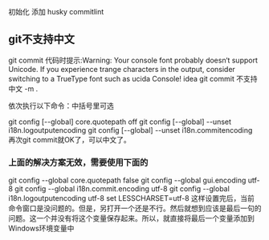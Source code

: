 初始化
添加 husky commitlint
## git不支持中文
git commit 代码时提示:Warning: Your console font probably doesn‘t support Unicode. If you experience trange characters in the output, consider switching to a TrueType font such as ucida Console!
idea git commit 不支持中文 -m .

依次执行以下命令：中括号里可选

git config [--global] core.quotepath off
git config [--global] --unset i18n.logoutputencoding
git config [--global] --unset i18n.commitencoding
再次git commit就OK了，可以中文了。

### 上面的解决方案无效，需要使用下面的
git config --global core.quotepath false
git config --global gui.encoding utf-8
git config --global i18n.commit.encoding utf-8
git config --global i18n.logoutputencoding utf-8
set LESSCHARSET=utf-8
这样设置完后，当前命令窗口是没问题的。但是，另打开一个还是不行。然后就想到应该是最后一句的问题。这一个并没有将这个变量保存起来。所以，就直接将最后一个变量添加到Windows环境变量中
